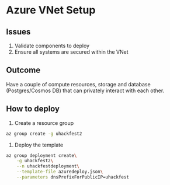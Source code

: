 # Azure VNet Setup

## Issues
1. Validate components to deploy
2. Ensure all systems are secured within the VNet

## Outcome
Have a couple of compute resources, storage and database (Postgres/Cosmos DB) that can privately interact with each other.

## How to deploy
1. Create a resource group
```bash
az group create -g uhackfest2
```
1. Deploy the template
```bash
az group deployment create\
    -g uhackfest2\
    --n uhackfestdeployment\
    --template-file azuredeploy.json\
    --parameters dnsPrefixForPublicIP=uhackfest
```
